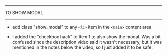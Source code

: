 ______________
TO SHOW MODAL
______________

- add class "show_modal" to any `<li>` item in the `<main>` content area

- I added the "checkbox hack" to Item 1 to also show the modal. Was a
  bit confused since the description video said it wasn't necessary, but it was
  mentioned in the notes below the video, so I just added it to be safe.